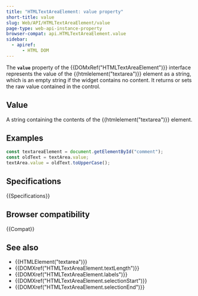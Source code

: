 ```yaml
---
title: "HTMLTextAreaElement: value property"
short-title: value
slug: Web/API/HTMLTextAreaElement/value
page-type: web-api-instance-property
browser-compat: api.HTMLTextAreaElement.value
sidebar:
  - apiref:
      - HTML DOM
---
```


The **`value`** property of the {{DOMxRef("HTMLTextAreaElement")}} interface represents the value of the {{htmlelement("textarea")}} element as a string, which is an empty string if the widget contains no content. It returns or sets the raw value contained in the control.

## Value

A string containing the contents of the {{htmlelement("textarea")}} element.

## Examples

```js
const textareaElement = document.getElementById("comment");
const oldText = textArea.value;
textArea.value = oldText.toUpperCase();
```

## Specifications

{{Specifications}}

## Browser compatibility

{{Compat}}

## See also

- {{HTMLElement("textarea")}}
- {{DOMXref("HTMLTextAreaElement.textLength")}}
- {{DOMXref("HTMLTextAreaElement.labels")}}
- {{DOMXref("HTMLTextAreaElement.selectionStart")}}
- {{DOMXref("HTMLTextAreaElement.selectionEnd")}}
